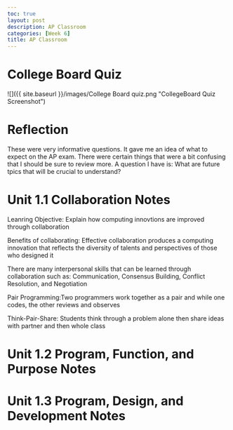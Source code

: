 ```yaml
---
toc: true
layout: post
description: AP Classroom
categories: [Week 6]
title: AP Classroom
---
```

# College Board Quiz

![]({{ site.baseurl }}/images/College Board quiz.png "CollegeBoard Quiz Screenshot")

# Reflection

These were very informative questions. It gave me an idea of what to expect on the AP exam. There were certain things that were a bit confusing that I should be sure to review more. A question I have is: What are future tpics that will be crucial to understand?

# Unit 1.1 Collaboration Notes

Leanring Objective: Explain how computing innovtions are improved through collaboration

Benefits of collaborating: Effective collaboration produces a computing innovation that reflects the diversity of talents and perspectives of those who designed it

There are many interpersonal skills that can be learned through collaboration such as: Communication, Consensus Building, Conflict Resolution, and Negotiation

Pair Programming:Two programmers work together as a pair and while one codes, the other reviews and observes

Think-Pair-Share: Students think through a problem alone then share ideas with partner and then whole class

# Unit 1.2 Program, Function, and Purpose Notes

# Unit 1.3 Program, Design, and Development Notes